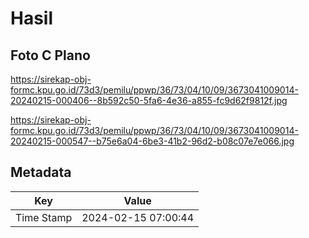 # Hasil

## Foto C Plano

https://sirekap-obj-formc.kpu.go.id/73d3/pemilu/ppwp/36/73/04/10/09/3673041009014-20240215-000406--8b592c50-5fa6-4e36-a855-fc9d62f9812f.jpg

https://sirekap-obj-formc.kpu.go.id/73d3/pemilu/ppwp/36/73/04/10/09/3673041009014-20240215-000547--b75e6a04-6be3-41b2-96d2-b08c07e7e066.jpg


## Metadata

| Key        | Value               |
| ---------- | ------------------- |
| Time Stamp | 2024-02-15 07:00:44 |



